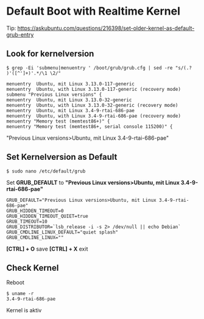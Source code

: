 # Default Boot with Realtime Kernel

Tip: https://askubuntu.com/questions/216398/set-older-kernel-as-default-grub-entry

## Look for kernelversion
```
$ grep -Ei 'submenu|menuentry ' /boot/grub/grub.cfg | sed -re "s/(.? )'([^']+)'.*/\1 \2/"

menuentry  Ubuntu, mit Linux 3.13.0-117-generic
menuentry  Ubuntu, with Linux 3.13.0-117-generic (recovery mode)
submenu "Previous Linux versions" {
menuentry  Ubuntu, mit Linux 3.13.0-32-generic
menuentry  Ubuntu, with Linux 3.13.0-32-generic (recovery mode)
menuentry  Ubuntu, mit Linux 3.4-9-rtai-686-pae
menuentry  Ubuntu, with Linux 3.4-9-rtai-686-pae (recovery mode)
menuentry "Memory test (memtest86+)" {
menuentry "Memory test (memtest86+, serial console 115200)" {
```
 "Previous Linux versions>Ubuntu, mit Linux 3.4-9-rtai-686-pae"

## Set Kernelversion as Default

```
$ sudo nano /etc/default/grub
```
Set **GRUB_DEFAULT** to **"Previous Linux versions>Ubuntu, mit Linux 3.4-9-rtai-686-pae"**

```
GRUB_DEFAULT="Previous Linux versions>Ubuntu, mit Linux 3.4-9-rtai-686-pae"
GRUB_HIDDEN_TIMEOUT=0
GRUB_HIDDEN_TIMEOUT_QUIET=true
GRUB_TIMEOUT=10
GRUB_DISTRIBUTOR=`lsb_release -i -s 2> /dev/null || echo Debian`
GRUB_CMDLINE_LINUX_DEFAULT="quiet splash"
GRUB_CMDLINE_LINUX=""
```

**[CTRL] + O** save
**[CTRL] + X** exit

## Check Kernel

Reboot

```
$ uname -r
3.4-9-rtai-686-pae
```


Kernel is aktiv
